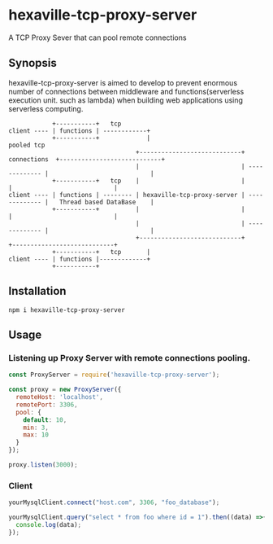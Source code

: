 # hexaville-tcp-proxy-server

A TCP Proxy Sever that can pool remote connections

## Synopsis

hexaville-tcp-proxy-server is aimed to develop to prevent enormous number of connections between middleware and functions(serverless
execution unit. such as lambda) when building web applications using serverless computing.


```
            +-----------+   tcp
client ---- | functions | ------------+                            
            +-----------+             |                            pooled tcp                            
                                   +----------------------------+  connections  +----------------------------+
                                   |                            | ------------- |                            |
            +-----------+   tcp    |                            |               |                            |
client ---- | functions | -------- | hexaville-tcp-proxy-server | ------------- |   Thread based DataBase    |
            +-----------+          |                            |               |                            |
                                   |                            | ------------- |                            |
                                   +----------------------------+               +----------------------------+
            +-----------+   tcp       |
client ---- | functions |-------------+
            +-----------+                        
```

## Installation
```
npm i hexaville-tcp-proxy-server
```

## Usage

### Listening up Proxy Server with remote connections pooling.
```js
const ProxyServer = require('hexaville-tcp-proxy-server');

const proxy = new ProxyServer({
  remoteHost: 'localhost',
  remotePort: 3306,
  pool: {
    default: 10,
    min: 3,
    max: 10
  }
});

proxy.listen(3000);
```

### Client
```js
yourMysqlClient.connect("host.com", 3306, "foo_database");

yourMysqlClient.query("select * from foo where id = 1").then((data) =>{
  console.log(data);
});
```
